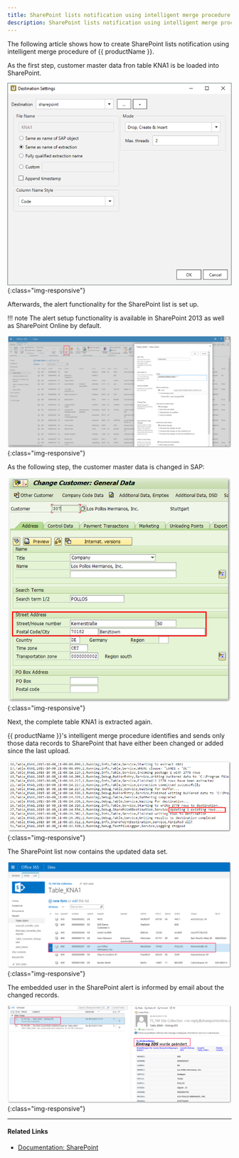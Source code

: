 ```yaml
---
title: SharePoint lists notification using intelligent merge procedure
description: SharePoint lists notification using intelligent merge procedure
---
```


The following article shows how to create SharePoint lists notification using intelligent merge procedure of {{ productName }}. 

As the first step, customer master data fron table KNA1 is be loaded into SharePoint.

![Destination-details](../assets/images/xu/articles/sharepoint/destination-settings.png){:class="img-responsive"}

Afterwards, the alert functionality for the SharePoint list is set up.

!!! note
    The alert setup functionality is available in SharePoint 2013 as well as SharePoint Online by default.

![Alert](../assets/images/xu/articles/sharepoint/alert-functionality.png){:class="img-responsive"}

As the following step, the customer master data is changed in SAP:

![SAP View](../assets/images/xu/articles/sharepoint/sap-view.png){:class="img-responsive"}

Next, the complete table KNA1 is extracted again.

{{ productName }}'s intelligent merge procedure identifies and sends only those data records to SharePoint that have either been changed or added since the last upload.

![xu-log](../assets/images/xu/articles/sharepoint/xu-log.png){:class="img-responsive"}

The SharePoint list now contains the updated data set.

![SharePoint-view](../assets/images/xu/articles/sharepoint/share-point-view.png){:class="img-responsive"}

The embedded user in the SharePoint alert is informed by email about the changed records.

![E-Mail Notification](../assets/images/xu/articles/sharepoint/e-mail-notification.png){:class="img-responsive"}

*****

#### Related Links
- [Documentation: SharePoint](../documentation/destinations/sharepoint.md)